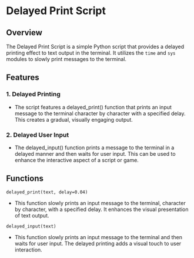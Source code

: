 # Delayed Print Script

## Overview

The Delayed Print Script is a simple Python script that provides a delayed printing effect to text output in the terminal. It utilizes the `time` and `sys` modules to slowly print messages to the terminal.

## Features

### 1. Delayed Printing
- The script features a delayed_print() function that prints an input message to the terminal character by character with a specified delay. This creates a gradual, visually engaging output.

### 2. Delayed User Input
- The delayed_input() function prints a message to the terminal in a delayed manner and then waits for user input. This can be used to enhance the interactive aspect of a script or game.

## Functions 

`delayed_print(text, delay=0.04)`
- This function slowly prints an input message to the terminal, character by character, with a specified delay. It enhances the visual presentation of text output.

`delayed_input(text)`
- This function slowly prints an input message to the terminal and then waits for user input. The delayed printing adds a visual touch to user interaction.